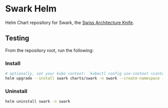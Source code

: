 # Swark Helm

Helm Chart repository for Swark, the [Swiss Architecture Knife](https://github.com/swiss-architecture-knife).

## Testing

From the repository root, run the following:

### Install

```bash
# optionally, set your kube context: `kubectl config use-context <context>`
helm upgrade --install swark charts/swark -n swark --create-namespace -f test/values.yaml
```

### Uninstall

```bash
helm uninstall swark -n swark
```
